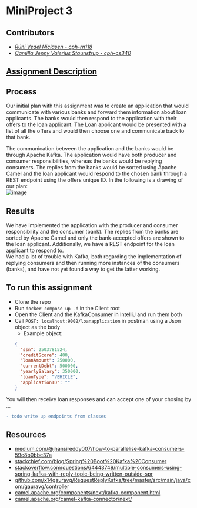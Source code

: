 # MiniProject 3

## Contributors
- _[Rúni Vedel Niclasen - cph-rn118](https://github.com/Runi-VN)_
- _[Camilla Jenny Valerius Staunstrup - cph-cs340](https://github.com/Castau)_

## [Assignment Description](https://github.com/Hold-Krykke-BA/System_Integration/blob/main/MiniProject3/A9-MOM.pdf)

## Process
Our initial plan with this assignment was to create an application that would communicate with various banks and forward them information about loan applicants. The banks would then respond to the application with their offers to the loan applicant. The Loan applicant would be presented with a list of all the offers and would then choose one and communicate back to that bank. 

The communication between the application and the banks would be through Apache Kafka. The application would have both producer and consumer responsibilities, whereas the banks would be replying consumers. 
The replies from the banks would be sorted using Apache Camel and the loan applicant would respond to the chosen bank through a REST endpoint using the offers unique ID. In the following is a drawing of our plan:  
![image](https://user-images.githubusercontent.com/35559774/141858811-906a0d8b-7ed9-4f07-9860-f65057f799a4.png)


## Results
We have implemented the application with the producer and consumer responsibility and the consumer (bank). The replies from the banks are sorted by Apache Camel and only the bank-accepted offers are shown to the loan applicant. Additionally, we have a REST endpoint for the loan applicant to respond to.    
We had a lot of trouble with Kafka, both regarding the implementation of replying consumers and then running more instances of the consumers (banks), and have not yet found a way to get the latter working.

## To run this assignment 
- Clone the repo
- Run `docker compose up -d` in the Client root
- Open the Client and the KafkaConsumer in IntelliJ and run them both
- Call `POST: localhost:9002/loanapplication` in postman using a Json object as the body
  - Example object: 
  ```json
  {
    "ssn": 2503781524,
    "creditScore": 400,
    "loanAmount": 250000,
    "currentDebt": 500000,
    "yearlySalary": 350000,
    "loanType": "VEHICLE",
    "applicationID": ""
  }
  ```

You will then receive loan responses and can accept one of your chosing by ...

```diff
- todo write up endpoints from classes
```

## Resources
- [medium.com/@jhansireddy007/how-to-parallelise-kafka-consumers-59c8b0bbc37a](https://medium.com/@jhansireddy007/how-to-parallelise-kafka-consumers-59c8b0bbc37a)
- [stackchief.com/blog/Spring%20Boot%20Kafka%20Consumer](https://www.stackchief.com/blog/Spring%20Boot%20Kafka%20Consumer)
- [stackoverflow.com/questions/64443749/multiple-consumers-using-spring-kafka-with-reply-topic-being-written-outside-spr](https://stackoverflow.com/questions/64443749/multiple-consumers-using-spring-kafka-with-reply-topic-being-written-outside-spr)
- [github.com/x14gauravg/RequestReplyKafka/tree/master/src/main/java/com/gauravg/controller](https://github.com/x14gauravg/RequestReplyKafka/tree/master/src/main/java/com/gauravg/controller)
- [camel.apache.org/components/next/kafka-component.html](https://camel.apache.org/components/next/kafka-component.html)
- [camel.apache.org/camel-kafka-connector/next/](https://camel.apache.org/camel-kafka-connector/next/)
